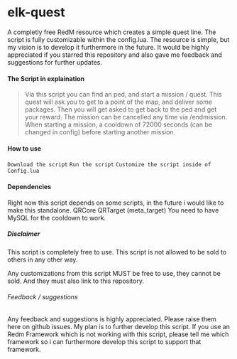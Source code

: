 # elk-quest
A completly free RedM resource which creates a simple quest line. The script is fully customizable within the config.lua. The resource is simple, but my vision is to develop it furthermore in the future. It would be highly appreciated if you starred this repository and also gave me feedback and suggestions for further updates.

#### The Script in explaination
> Via this script you can find an ped, and start a mission / quest. This quest will ask you to get to a point of the map, and deliver some packages. Then you will get asked to get back to the ped and get your reward. The mission can be cancelled any time via /endmission.
When starting a mission, a cooldown of 72000 seconds (can be changed in config) before starting another mission.

#### How to use
`Download the script`
`Run the script`
`Customize the script inside of Config.lua `


#### Dependencies
Right now this script depends on some scripts, in the future i would like to make this standalone.
QRCore
QRTarget (meta_target)
You need to have MySQL for the cooldown to work.

##### Disclaimer
This script is completely free to use. 
This script is not allowed to be sold to others in any other way. 

Any customizations from this script MUST be free to use, they cannot be sold. And they must also link to this repository.

###### Feedback / suggestions
Any feedback and suggestions is highly appreciated. Please raise them here on github issues. My plan is to further develop this script.
If you use an Redm Framework which is not working with this script, please tell me which framework so i can furthermore develop this script to support that framework.



